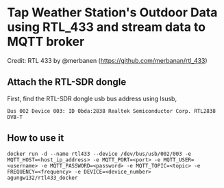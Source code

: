 # Tap Weather Station's Outdoor Data using RTL_433 and stream data to MQTT broker

Credit: RTL 433 by @merbanen (https://github.com/merbanan/rtl_433) 

## Attach the RTL-SDR dongle 
First, find the RTL-SDR dongle usb bus address using lsusb,
```
Bus 002 Device 003: ID 0bda:2838 Realtek Semiconductor Corp. RTL2838 DVB-T
```

## How to use it
```
docker run -d --name rtl433 --device /dev/bus/usb/002/003 -e MQTT_HOST=<host_ip_address> -e MQTT_PORT=<port> -e MQTT_USER=<username> -e MQTT_PASSWORD=<password> -e MQTT_TOPIC=<topic> -e FREQUENCY=<frequency> -e DEVICE=<device_number> agungw132/rtl433_docker
```
